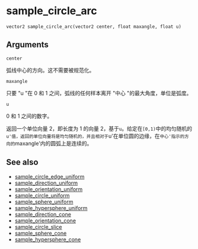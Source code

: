 # sample_circle_arc

`vector2 sample_circle_arc(vector2 center, float maxangle, float u)`

## Arguments

`center`

弧线中心的方向。这不需要被规范化。

`maxangle`

只要 "u "在 0 和 1 之间，弧线的任何样本离开 "中心 "的最大角度，单位是弧度。

`u`

0 和 1 之间的数字。

返回一个单位向量 2，即长度为 1 的向量 2，基于`u`。给定在`[0,1)`中的均匀随机的`u'值，返回的单位向量将是均匀随机的，并且相对于`u'在单位圆的边缘，在`中心'指示的方向的`maxangle'内的圆弧上是连续的。

## See also

- [sample_circle_edge_uniform](sample_circle_edge_uniform.html)
- [sample_direction_uniform](sample_direction_uniform.html)
- [sample_orientation_uniform](sample_orientation_uniform.html)
- [sample_circle_uniform](sample_circle_uniform.html)
- [sample_sphere_uniform](sample_sphere_uniform.html)
- [sample_hypersphere_uniform](sample_hypersphere_uniform.html)
- [sample_direction_cone](sample_direction_cone.html)
- [sample_orientation_cone](sample_orientation_cone.html)
- [sample_circle_slice](sample_circle_slice.html)
- [sample_sphere_cone](sample_sphere_cone.html)
- [sample_hypersphere_cone](sample_hypersphere_cone.html)
